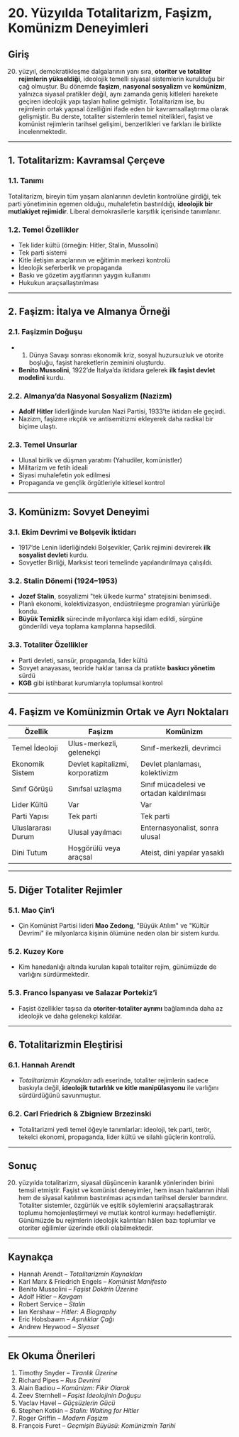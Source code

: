 # 20. Yüzyılda Totalitarizm, Faşizm, Komünizm Deneyimleri

## Giriş

20. yüzyıl, demokratikleşme dalgalarının yanı sıra, **otoriter ve totaliter rejimlerin yükseldiği**, ideolojik temelli siyasal sistemlerin kurulduğu bir çağ olmuştur. Bu dönemde **faşizm**, **nasyonal sosyalizm** ve **komünizm**, yalnızca siyasal pratikler değil, aynı zamanda geniş kitleleri harekete geçiren ideolojik yapı taşları haline gelmiştir. Totalitarizm ise, bu rejimlerin ortak yapısal özelliğini ifade eden bir kavramsallaştırma olarak gelişmiştir. Bu derste, totaliter sistemlerin temel nitelikleri, faşist ve komünist rejimlerin tarihsel gelişimi, benzerlikleri ve farkları ile birlikte incelenmektedir.

---

## 1. Totalitarizm: Kavramsal Çerçeve

### 1.1. Tanımı

Totalitarizm, bireyin tüm yaşam alanlarının devletin kontrolüne girdiği, tek parti yönetiminin egemen olduğu, muhalefetin bastırıldığı, **ideolojik bir mutlakiyet rejimidir**. Liberal demokrasilerle karşıtlık içerisinde tanımlanır.

### 1.2. Temel Özellikler

- Tek lider kültü (örneğin: Hitler, Stalin, Mussolini)
- Tek parti sistemi
- Kitle iletişim araçlarının ve eğitimin merkezi kontrolü
- İdeolojik seferberlik ve propaganda
- Baskı ve gözetim aygıtlarının yaygın kullanımı
- Hukukun araçsallaştırılması

---

## 2. Faşizm: İtalya ve Almanya Örneği

### 2.1. Faşizmin Doğuşu

- 1. Dünya Savaşı sonrası ekonomik kriz, sosyal huzursuzluk ve otorite boşluğu, faşist hareketlerin zeminini oluşturdu.
- **Benito Mussolini**, 1922’de İtalya’da iktidara gelerek **ilk faşist devlet modelini** kurdu.

### 2.2. Almanya’da Nasyonal Sosyalizm (Nazizm)

- **Adolf Hitler** liderliğinde kurulan Nazi Partisi, 1933’te iktidarı ele geçirdi.
- Nazizm, faşizme ırkçılık ve antisemitizmi ekleyerek daha radikal bir biçime ulaştı.

### 2.3. Temel Unsurlar

- Ulusal birlik ve düşman yaratımı (Yahudiler, komünistler)
- Militarizm ve fetih ideali
- Siyasi muhalefetin yok edilmesi
- Propaganda ve gençlik örgütleriyle kitlesel kontrol

---

## 3. Komünizm: Sovyet Deneyimi

### 3.1. Ekim Devrimi ve Bolşevik İktidarı

- 1917’de Lenin liderliğindeki Bolşevikler, Çarlık rejimini devirerek **ilk sosyalist devleti** kurdu.
- Sovyetler Birliği, Marksist teori temelinde yapılandırılmaya çalışıldı.

### 3.2. Stalin Dönemi (1924–1953)

- **Jozef Stalin**, sosyalizmi "tek ülkede kurma" stratejisini benimsedi.
- Planlı ekonomi, kolektivizasyon, endüstrileşme programları yürürlüğe kondu.
- **Büyük Temizlik** sürecinde milyonlarca kişi idam edildi, sürgüne gönderildi veya toplama kamplarına hapsedildi.

### 3.3. Totaliter Özellikler

- Parti devleti, sansür, propaganda, lider kültü
- Sovyet anayasası, teoride haklar tanısa da pratikte **baskıcı yönetim** sürdü
- **KGB** gibi istihbarat kurumlarıyla toplumsal kontrol

---

## 4. Faşizm ve Komünizmin Ortak ve Ayrı Noktaları

| Özellik            | Faşizm                          | Komünizm                                 |
| ------------------ | ------------------------------- | ---------------------------------------- |
| Temel İdeoloji     | Ulus-merkezli, gelenekçi        | Sınıf-merkezli, devrimci                 |
| Ekonomik Sistem    | Devlet kapitalizmi, korporatizm | Devlet planlaması, kolektivizm           |
| Sınıf Görüşü       | Sınıfsal uzlaşma                | Sınıf mücadelesi ve ortadan kaldırılması |
| Lider Kültü        | Var                             | Var                                      |
| Parti Yapısı       | Tek parti                       | Tek parti                                |
| Uluslararası Durum | Ulusal yayılmacı                | Enternasyonalist, sonra ulusal           |
| Dini Tutum         | Hoşgörülü veya araçsal          | Ateist, dini yapılar yasaklı             |

---

## 5. Diğer Totaliter Rejimler

### 5.1. Mao Çin’i

- Çin Komünist Partisi lideri **Mao Zedong**, "Büyük Atılım" ve "Kültür Devrimi" ile milyonlarca kişinin ölümüne neden olan bir sistem kurdu.

### 5.2. Kuzey Kore

- Kim hanedanlığı altında kurulan kapalı totaliter rejim, günümüzde de varlığını sürdürmektedir.

### 5.3. Franco İspanyası ve Salazar Portekiz’i

- Faşist özellikler taşısa da **otoriter-totaliter ayrımı** bağlamında daha az ideolojik ve daha gelenekçi kaldılar.

---

## 6. Totalitarizmin Eleştirisi

### 6.1. Hannah Arendt

- _Totalitarizmin Kaynakları_ adlı eserinde, totaliter rejimlerin sadece baskıyla değil, **ideolojik tutarlılık ve kitle manipülasyonu** ile varlığını sürdürdüğünü savunmuştur.

### 6.2. Carl Friedrich & Zbigniew Brzezinski

- Totalitarizmi yedi temel öğeyle tanımlarlar: ideoloji, tek parti, terör, tekelci ekonomi, propaganda, lider kültü ve silahlı güçlerin kontrolü.

---

## Sonuç

20. yüzyılda totalitarizm, siyasal düşüncenin karanlık yönlerinden birini temsil etmiştir. Faşist ve komünist deneyimler, hem insan haklarının ihlali hem de siyasal katılımın bastırılması açısından tarihsel dersler barındırır. Totaliter sistemler, özgürlük ve eşitlik söylemlerini araçsallaştırarak toplumu homojenleştirmeyi ve mutlak kontrol kurmayı hedeflemiştir. Günümüzde bu rejimlerin ideolojik kalıntıları hâlen bazı toplumlar ve otoriter eğilimler üzerinde etkili olabilmektedir.

---

## Kaynakça

- Hannah Arendt – _Totalitarizmin Kaynakları_
- Karl Marx & Friedrich Engels – _Komünist Manifesto_
- Benito Mussolini – _Faşist Doktrin Üzerine_
- Adolf Hitler – _Kavgam_
- Robert Service – _Stalin_
- Ian Kershaw – _Hitler: A Biography_
- Eric Hobsbawm – _Aşırılıklar Çağı_
- Andrew Heywood – _Siyaset_

---

## Ek Okuma Önerileri

1. Timothy Snyder – _Tiranlık Üzerine_
2. Richard Pipes – _Rus Devrimi_
3. Alain Badiou – _Komünizm: Fikir Olarak_
4. Zeev Sternhell – _Faşist İdeolojinin Doğuşu_
5. Vaclav Havel – _Güçsüzlerin Gücü_
6. Stephen Kotkin – _Stalin: Waiting for Hitler_
7. Roger Griffin – _Modern Faşizm_
8. François Furet – _Geçmişin Büyüsü: Komünizmin Tarihi_
